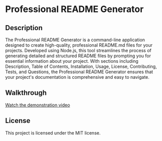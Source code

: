 # Professional README Generator

## Description

The Professional README Generator is a command-line application designed to create high-quality, professional README.md files for your projects. Developed using Node.js, this tool streamlines the process of generating detailed and structured README files by prompting you for essential information about your project. With sections including Description, Table of Contents, Installation, Usage, License, Contributing, Tests, and Questions, the Professional README Generator ensures that your project's documentation is comprehensive and easy to navigate.

## Walkthrough

[Watch the demonstration video](https://app.screencastify.com/v2/manage/videos/vLpCSDjGlRmky7D2ObUg)


## License 

This project is licensed under the MIT license.